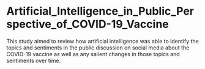 # Artificial_Intelligence_in_Public_Perspective_of_COVID-19_Vaccine
This study aimed to review how artificial intelligence was able to identify the topics and sentiments in the public discussion on social media about the COVID-19 vaccine as well as any salient changes in those topics and sentiments over time. 
